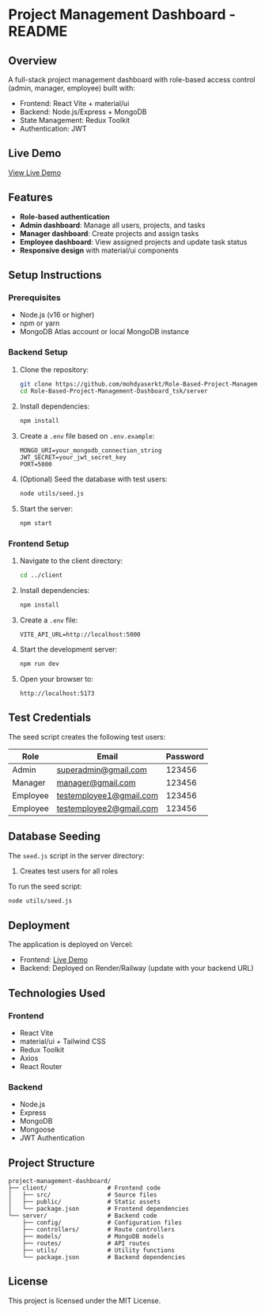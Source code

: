 # Project Management Dashboard - README

## Overview

A full-stack project management dashboard with role-based access control (admin, manager, employee) built with:
- Frontend: React Vite + material/ui
- Backend: Node.js/Express + MongoDB
- State Management: Redux Toolkit
- Authentication: JWT

## Live Demo

[View Live Demo](https://role-based-project-management-dashb.vercel.app/)

## Features

- **Role-based authentication**
- **Admin dashboard**: Manage all users, projects, and tasks
- **Manager dashboard**: Create projects and assign tasks
- **Employee dashboard**: View assigned projects and update task status
- **Responsive design** with material/ui components

## Setup Instructions

### Prerequisites

- Node.js (v16 or higher)
- npm or yarn
- MongoDB Atlas account or local MongoDB instance

### Backend Setup

1. Clone the repository:
   ```bash
   git clone https://github.com/mohdyaserkt/Role-Based-Project-Management-Dashboard_tsk
   cd Role-Based-Project-Management-Dashboard_tsk/server
   ```

2. Install dependencies:
   ```bash
   npm install
   ```

3. Create a `.env` file based on `.env.example`:
   ```env
   MONGO_URI=your_mongodb_connection_string
   JWT_SECRET=your_jwt_secret_key
   PORT=5000
   ```

4. (Optional) Seed the database with test users:
   ```bash
   node utils/seed.js
   ```

5. Start the server:
   ```bash
   npm start
   ```

### Frontend Setup

1. Navigate to the client directory:
   ```bash
   cd ../client
   ```

2. Install dependencies:
   ```bash
   npm install
   ```

3. Create a `.env` file:
   ```env
   VITE_API_URL=http://localhost:5000
   ```

4. Start the development server:
   ```bash
   npm run dev
   ```

5. Open your browser to:
   ```
   http://localhost:5173
   ```

## Test Credentials

The seed script creates the following test users:

| Role     | Email                     | Password |
|----------|---------------------------|----------|
| Admin    | superadmin@gmail.com      | 123456   |
| Manager  | manager@gmail.com         | 123456   |
| Employee | testemployee1@gmail.com   | 123456   |
| Employee | testemployee2@gmail.com   | 123456   |

## Database Seeding

The `seed.js` script in the server directory:

1. Creates test users for all roles

To run the seed script:
```bash
node utils/seed.js
```

## Deployment

The application is deployed on Vercel:
- Frontend: [Live Demo](https://role-based-project-management-dashb.vercel.app/)
- Backend: Deployed on Render/Railway (update with your backend URL)

## Technologies Used

### Frontend
- React Vite
- material/ui + Tailwind CSS
- Redux Toolkit
- Axios
- React Router

### Backend
- Node.js
- Express
- MongoDB
- Mongoose
- JWT Authentication

## Project Structure

```
project-management-dashboard/
├── client/                 # Frontend code
│   ├── src/                # Source files
│   ├── public/             # Static assets
│   └── package.json        # Frontend dependencies
└── server/                 # Backend code
    ├── config/             # Configuration files
    ├── controllers/        # Route controllers
    ├── models/             # MongoDB models
    ├── routes/             # API routes
    ├── utils/              # Utility functions
    └── package.json        # Backend dependencies
```

## License

This project is licensed under the MIT License.
